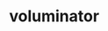 <!--
# Copyright © (C) 2017 Emory Merryman <emory.merryman@deciphernow.com>
#   This file is part of voluminator.
#
#   voluminator is free software: you can redistribute it and/or modify
#   it under the terms of the GNU General Public License as published by
#   the Free Software Foundation, either version 3 of the License, or
#   (at your option) any later version.
#
#   voluminator is distributed in the hope that it will be useful,
#   but WITHOUT ANY WARRANTY; without even the implied warranty of
#   MERCHANTABILITY or FITNESS FOR A PARTICULAR PURPOSE.  See the
#   GNU General Public License for more details.
#
#   You should have received a copy of the GNU General Public License
#   along with voluminator.  If not, see <http://www.gnu.org/licenses/>.
-->

# voluminator